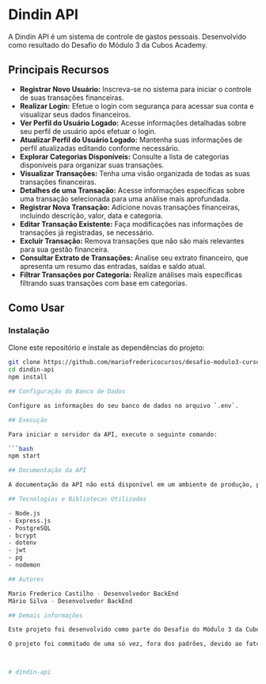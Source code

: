 # Dindin API


A Dindin API é um sistema de controle de gastos pessoais. Desenvolvido como resultado do Desafio do Módulo 3 da Cubos Academy.

## Principais Recursos

- **Registrar Novo Usuário:** Inscreva-se no sistema para iniciar o controle de suas transações financeiras.
- **Realizar Login:** Efetue o login com segurança para acessar sua conta e visualizar seus dados financeiros.
- **Ver Perfil do Usuário Logado:** Acesse informações detalhadas sobre seu perfil de usuário após efetuar o login.
- **Atualizar Perfil do Usuário Logado:** Mantenha suas informações de perfil atualizadas editando conforme necessário.
- **Explorar Categorias Disponíveis:** Consulte a lista de categorias disponíveis para organizar suas transações.
- **Visualizar Transações:** Tenha uma visão organizada de todas as suas transações financeiras.
- **Detalhes de uma Transação:** Acesse informações específicas sobre uma transação selecionada para uma análise mais aprofundada.
- **Registrar Nova Transação:** Adicione novas transações financeiras, incluindo descrição, valor, data e categoria.
- **Editar Transação Existente:** Faça modificações nas informações de transações já registradas, se necessário.
- **Excluir Transação:** Remova transações que não são mais relevantes para sua gestão financeira.
- **Consultar Extrato de Transações:** Analise seu extrato financeiro, que apresenta um resumo das entradas, saídas e saldo atual.
- **Filtrar Transações por Categoria:** Realize análises mais específicas filtrando suas transações com base em categorias.


## Como Usar

### Instalação

Clone este repositório e instale as dependências do projeto:

```bash
git clone https://github.com/mariofredericocursos/desafio-modulo3-curso-backend-cubos.git
cd dindin-api
npm install

## Configuração do Banco de Dados

Configure as informações do seu banco de dados no arquivo `.env`.

## Execução

Para iniciar o servidor da API, execute o seguinte comando:

```bash
npm start

## Documentação da API

A documentação da API não está disponível em um ambiente de produção, pois o projeto não foi implantado. Você pode consultar os endpoints diretamente no código-fonte ou usar ferramentas de teste de API, como o Postman.

## Tecnologias e Bibliotecas Utilizadas

- Node.js
- Express.js
- PostgreSQL
- bcrypt
- dotenv
- jwt
- pg
- nodemon

## Autores

Mario Frederico Castilho - Desenvolvedor BackEnd
Mário Silva - Desenvolvedor BackEnd

## Demais informações

Este projeto foi desenvolvido como parte do Desafio do Módulo 3 da Cubos Academy. Sinta-se à vontade para explorar, usar e contribuir!

O projeto foi commitado de uma só vez, fora dos padrões, devido ao fato de que o repositório original de onde o desafio foi forkado é privado e de propriedade da Cubos Academy.



# dindin-api
